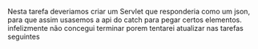 Nesta tarefa deveriamos criar um Servlet que responderia como um json, para que assim usasemos a api do catch para pegar certos elementos. infelizmente não concegui terminar porem tentarei atualizar nas tarefas seguintes
